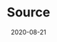---
discogs_id: 15795560
discogs_master_id: 1792250
title: Source
artists: ['Nubya Garcia']
date: 2020-08-21
genre: ['Jazz']
image: Source-15795560.jpg
label: Concord Jazz
styles: ['Contemporary Jazz']
video: https://www.youtube.com/watch?v=ubxP9vNVDAQ
category: Nu Jazz
---